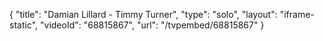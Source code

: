 {
    "title": "Damian Lillard - Timmy Turner",
    "type": "solo",
    "layout": "iframe-static",
    "videoId": "68815867",
    "url": "\/tvpembed\/68815867"
}